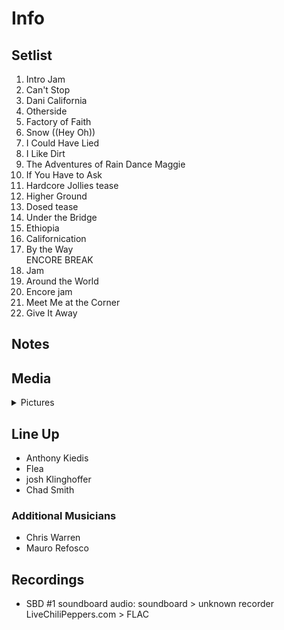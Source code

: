 # Info

## Setlist

1. Intro Jam
2. Can't Stop
3. Dani California
4. Otherside
5. Factory of Faith
6. Snow ((Hey Oh))
7. I Could Have Lied
8. I Like Dirt
9. The Adventures of Rain Dance Maggie
10. If You Have to Ask
11. Hardcore Jollies tease
12. Higher Ground
13. Dosed tease
14. Under the Bridge
15. Ethiopia
16. Californication
17. By the Way
<br> ENCORE BREAK
18. Jam
19. Around the World
20. Encore jam
21. Meet Me at the Corner
22. Give It Away

## Notes

## Media 

<details>
  <summary>Pictures</summary>
  <!--<img alt="Setlist" title="Setlist" src="_.jpg" height="200" />-->
</details>

## Line Up

* Anthony Kiedis
* Flea
* josh Klinghoffer
* Chad Smith

### Additional Musicians

* Chris Warren  
* Mauro Refosco

## Recordings

* SBD #1 soundboard audio: soundboard > unknown recorder LiveChiliPeppers.com > FLAC
